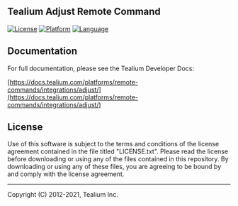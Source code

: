 ## Tealium Adjust Remote Command

[![License](https://img.shields.io/badge/license-Proprietary-blue.svg?style=flat
           )](https://github.com/Tealium/tealium-ios-adjust-remote-command/blob/main/LICENSE.txt)
[![Platform](https://img.shields.io/badge/platform-iOS-lightgrey.svg?style=flat
             )](https://developer.apple.com/resources/)
[![Language](https://img.shields.io/badge/Language-Swift-orange.svg?style=flat
             )](https://swift.org/)


## Documentation
For full documentation, please see the Tealium Developer Docs: 

[https://docs.tealium.com/platforms/remote-commands/integrations/adjust/](https://docs.tealium.com/platforms/remote-commands/integrations/adjust/)

## License

Use of this software is subject to the terms and conditions of the license agreement contained in the file titled "LICENSE.txt".  Please read the license before downloading or using any of the files contained in this repository. By downloading or using any of these files, you are agreeing to be bound by and comply with the license agreement.

 
---
Copyright (C) 2012-2021, Tealium Inc.